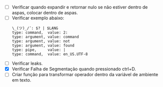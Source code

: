- [ ] Verificar quando expandir e retornar nulo se não estiver dentro de aspas, colocar dentro de aspas.
- [ ] Verificar exemplo abaixo:
	```
	\_(ツ)_/¯: $? | $LANG
	type: command,  value: 2:
	type: argument, value: command
	type: argument, value: not
	type: argument, value: found
	type: pipe,     value: |
	type: command,  value: en_US.UTF-8
	```
- [ ] Verificar leaks.
- [x] Verificar Falha de Segmentação quando pressionado ctrl+D.
- [ ] Criar função para transformar operador dentro da variável de ambiente em texto.
